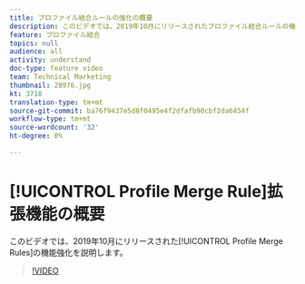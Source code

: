 ```yaml
---
title: プロファイル結合ルールの強化の概要
description: このビデオでは、2019年10月にリリースされたプロファイル結合ルールの機能強化を説明します。
feature: プロファイル結合
topics: null
audience: all
activity: understand
doc-type: feature video
team: Technical Marketing
thumbnail: 28976.jpg
kt: 3710
translation-type: tm+mt
source-git-commit: ba76f9437e5d8f0495e4f2dfafb90cbf2da6454f
workflow-type: tm+mt
source-wordcount: '32'
ht-degree: 0%

---
```



# [!UICONTROL Profile Merge Rule]拡張機能の概要

このビデオでは、2019年10月にリリースされた[!UICONTROL Profile Merge Rules]の機能強化を説明します。

>[!VIDEO](https://video.tv.adobe.com/v/28976/?quality=12)
